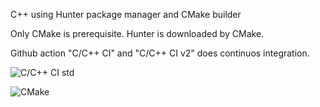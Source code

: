C++ using Hunter package manager and CMake builder

Only CMake is prerequisite. Hunter is downloaded by CMake.

Github action "C/C++ CI" and "C/C++ CI v2" does continuos integration.

![C/C++ CI std](https://github.com/rafald/algos/workflows/C/C++%20CI%20std/badge.svg)

![CMake](https://github.com/rafald/algos/workflows/CMake/badge.svg)

